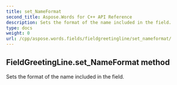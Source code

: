 ```yaml
---
title: set_NameFormat
second_title: Aspose.Words for C++ API Reference
description: Sets the format of the name included in the field. 
type: docs
weight: 0
url: /cpp/aspose.words.fields/fieldgreetingline/set_nameformat/
---
```

## FieldGreetingLine.set_NameFormat method


Sets the format of the name included in the field.


